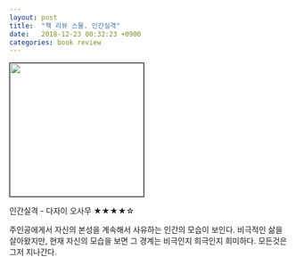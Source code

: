 ```yaml
---
layout: post
title:  "책 리뷰 스물. 인간실격"
date:   2018-12-23 00:32:23 +0900
categories: book review
---
```

<img width=240px style="border:1px solid black;" src="https://shopping-phinf.pstatic.net/main_3247329/32473290161.20220527084912.jpg?type=w300">

인간실격 - 다자이 오사무 ★★★★☆

주인공에게서 자신의 본성을 계속해서 사유하는 인간의 모습이 보인다. 비극적인 삶을 살아왔지만, 현재 자신의 모습을 보면 그 경계는 비극인지 희극인지 희미하다. 모든것은 그저 지나간다.
